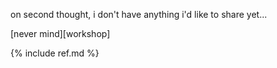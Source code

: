 ---
---
on second thought, i don't have anything i'd like to share yet...

[never mind][workshop]

{% include ref.md %}
